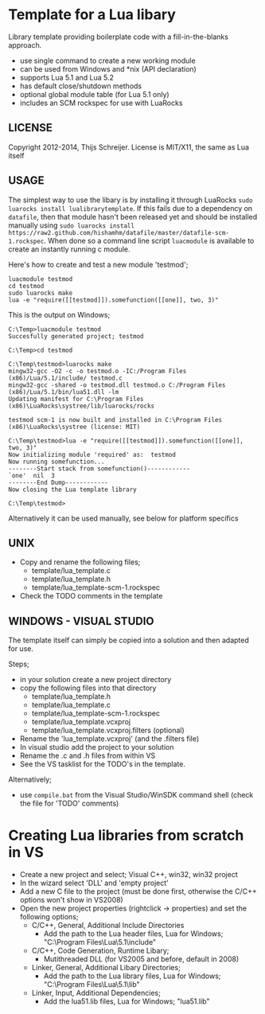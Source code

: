 Template for a Lua libary
=========================
Library template providing boilerplate code with a fill-in-the-blanks approach. 

* use single command to create a new working module
* can be used from Windows and *nix (API declaration)
* supports Lua 5.1 and Lua 5.2
* has default close/shutdown methods
* optional global module table (for Lua 5.1 only)
* includes an SCM rockspec for use with LuaRocks

LICENSE
-------
Copyright 2012-2014, Thijs Schreijer. License is MIT/X11, the same as Lua itself

USAGE
-----
The simplest way to use the libary is by installing it through LuaRocks `sudo luarocks install lualibrarytemplate`.
If this fails due to a dependency on `datafile`, then that module hasn't been released 
yet and should be installed manually using `sudo luarocks install https://raw2.github.com/hishamhm/datafile/master/datafile-scm-1.rockspec`.
When done so a command line script `luacmodule` is available to create an instantly running c module.

Here's how to create and test a new module 'testmod';
````
luacmodule testmod
cd testmod
sudo luarocks make
lua -e "require([[testmod]]).somefunction([[one]], two, 3)"
````
This is the output on Windows;
````
C:\Temp>luacmodule testmod
Succesfully generated project; testmod

C:\Temp>cd testmod

C:\Temp\testmod>luarocks make
mingw32-gcc -O2 -c -o testmod.o -IC:/Program Files (x86)/Lua/5.1/include/ testmod.c
mingw32-gcc -shared -o testmod.dll testmod.o C:/Program Files (x86)/Lua/5.1/bin/lua51.dll -lm
Updating manifest for C:\Program Files (x86)\LuaRocks\systree/lib/luarocks/rocks

testmod scm-1 is now built and installed in C:\Program Files (x86)\LuaRocks\systree (license: MIT)

C:\Temp\testmod>lua -e "require([[testmod]]).somefunction([[one]], two, 3)"
Now initializing module 'required' as:  testmod
Now running somefunction...
--------Start stack from somefunction()------------
`one'  nil  3
--------End Dump------------
Now closing the Lua template library

C:\Temp\testmod>
````

Alternatively it can be used manually, see below for platform specifics

UNIX
-----
* Copy and rename the following files;
    * template/lua_template.c
    * template/lua_template.h
    * template/lua_template-scm-1.rockspec
* Check the TODO comments in the template

WINDOWS - VISUAL STUDIO
----------------------------
The template itself can simply be copied into a solution and then
adapted for use.

Steps;

* in your solution create a new project directory
* copy the following files into that directory
    * template/lua_template.h
    * template/lua_template.c
    * template/lua_template-scm-1.rockspec
    * template/lua_template.vcxproj
    * template/lua_template.vcxproj.filters (optional)
* Rename the 'lua_template.vcxproj' (and the .filters file)
* In visual studio add the project to your solution
* Rename the .c and .h files from within VS
* See the VS tasklist for the TODO's in the template.

Alternatively;
* use `compile.bat` from the Visual Studio/WinSDK command shell
(check the file for 'TODO' comments)


Creating Lua libraries from scratch in VS
=========================================
* Create a new project and select; Visual C++, win32, win32 project
* In the wizard select 'DLL' and 'empty project'
* Add a new C file to the project (must be done first, otherwise the C/C++ options won't show in VS2008)
* Open the new project properties (rightclick -> properties) and set
the following options;
  * C/C++, General, Additional Include Directories
      * Add the path to the Lua header files, Lua for Windows; "C:\Program Files\Lua\5.1\include"
  * C/C++, Code Generation, Runtime Libary;
      * Mutithreaded DLL (for VS2005 and before, default in 2008)
  * Linker, General, Additional Libary Directories;
      * Add the path to the Lua library files, Lua for Windows; 
        "C:\Program Files\Lua\5.1\lib"
   * Linker, Input, Additional Dependencies;
      * Add the lua51.lib files, Lua for Windows; 
        "lua51.lib"
